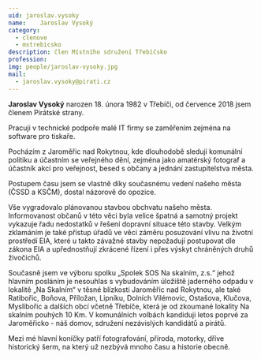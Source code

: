 ```yaml
---
uid: jaroslav.vysoky
name:    Jaroslav Vysoký
category:
  - clenove
  - mstrebicsko
description: člen Místního sdružení Třebíčsko
profession: 
img: people/jaroslav-vysoky.jpg
mail:
  - jaroslav.vysoky@pirati.cz
---
```


**Jaroslav Vysoký** narozen 18. února 1982 v Třebíči, od července 2018 jsem členem Pirátské strany. 

Pracuji v technické podpoře malé IT firmy se zaměřením zejména na software pro tiskaře. 

Pocházím z Jaroměřic nad Rokytnou, kde dlouhodobě sleduji komunální politiku a účastním se veřejného dění, zejména jako amatérský fotograf a účastník akcí pro veřejnost, besed s občany a jednání zastupitelstva města. 

Postupem času jsem se vlastně díky současnému vedení našeho města (ČSSD a KSČM), dostal názorově do opozice.

Vše vygradovalo plánovanou stavbou obchvatu našeho města. Informovanost občanů v této věci byla velice špatná a samotný projekt vykazuje řadu nedostatků v řešení dopravní situace této stavby. Velkým zklamáním je také přístup úřadů ve věci záměru posuzování vlivu na životní prostředí EIA, které u takto závažné stavby nepožadují postupovat dle zákona EIA a upřednostňují zkrácené řízení i přes výskyt chráněných druhů živočichů.

Současně jsem ve výboru spolku „Spolek SOS Na skalním, z.s.“ jehož hlavním posláním je nesouhlas s vybudováním úložiště jaderného odpadu v lokalitě „Na Skalním“ v těsné blízkosti Jaroměřic nad Rokytnou, ale také Ratibořic, Boňova, Příložan, Lipníku, Dolních Vilémovic, Ostašova, Klučova, Myslibořic a dalších obcí včetně Třebíče, která je od zkoumané lokality Na skalním pouhých 10 Km. 
V komunálních volbách kandiduji letos poprvé za Jaroměřicko - náš domov, sdružení nezávislých kandidátů a pirátů. 

Mezi mé hlavní koníčky patří fotografování, příroda, motorky, dříve historický šerm, na který už nezbývá mnoho času a historie obecně. 

